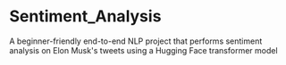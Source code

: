 # Sentiment_Analysis
A beginner-friendly end-to-end NLP project that performs sentiment analysis on Elon Musk's tweets using a Hugging Face transformer model

